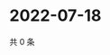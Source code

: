 # 2022-07-18

共 0 条

<!-- BEGIN WEIBO -->
<!-- 最后更新时间 Mon Jul 18 2022 23:19:14 GMT+0800 (China Standard Time) -->

<!-- END WEIBO -->

